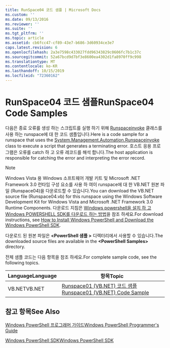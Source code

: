 ```yaml
---
title: RunSpace04 코드 샘플 | Microsoft Docs
ms.custom: ''
ms.date: 09/13/2016
ms.reviewer: ''
ms.suite: ''
ms.tgt_pltfrm: ''
ms.topic: article
ms.assetid: cb6fcc47-cf89-43e7-b686-3d60934ce3e7
caps.latest.revision: 6
ms.openlocfilehash: 2a3e7598c433027fdd96343829c0606fc7b1c37c
ms.sourcegitcommit: 52a67bcd9d7bf3e8600ea4302d1fa8970ff9c998
ms.translationtype: MT
ms.contentlocale: ko-KR
ms.lasthandoff: 10/15/2019
ms.locfileid: "72360162"
---
```

# <a name="runspace04-code-samples"></a><span data-ttu-id="1c5a3-102">RunSpace04 코드 샘플</span><span class="sxs-lookup"><span data-stu-id="1c5a3-102">RunSpace04 Code Samples</span></span>

<span data-ttu-id="1c5a3-103">다음은 종료 오류를 생성 하는 스크립트를 실행 하기 위해 [Runspaceinvoke](/dotnet/api/System.Management.Automation.RunspaceInvoke) 클래스를 사용 하는 runspace에 대 한 코드 샘플입니다.</span><span class="sxs-lookup"><span data-stu-id="1c5a3-103">Here is a code sample for a runspace that uses the [System.Management.Automation.Runspaceinvoke](/dotnet/api/System.Management.Automation.RunspaceInvoke) class to execute a script that generates a terminating error.</span></span> <span data-ttu-id="1c5a3-104">호스트 응용 프로그램은 오류를 catch 하 고 오류 레코드를 해석 합니다.</span><span class="sxs-lookup"><span data-stu-id="1c5a3-104">The host application is responsible for catching the error and interpreting the error record.</span></span>

> [!NOTE]
> <span data-ttu-id="1c5a3-105">Windows Vista 용 Windows 소프트웨어 개발 키트 및 Microsoft .NET Framework 3.0 런타임 구성 요소를 사용 하 여이 runspace에 대 한 VB.NET 원본 파일 (Runspace04)을 다운로드할 수 있습니다.</span><span class="sxs-lookup"><span data-stu-id="1c5a3-105">You can download the VB.NET source file (Runspace04.vb) for this runspace using the Windows Software Development Kit for Windows Vista and Microsoft .NET Framework 3.0 Runtime Components.</span></span> <span data-ttu-id="1c5a3-106">다운로드 지침은 [Windows powershell을 설치 하 고 Windows POWERSHELL SDK를 다운로드 하는 방법](/powershell/developer/installing-the-windows-powershell-sdk)을 참조 하세요.</span><span class="sxs-lookup"><span data-stu-id="1c5a3-106">For download instructions, see [How to Install Windows PowerShell and Download the Windows PowerShell SDK](/powershell/developer/installing-the-windows-powershell-sdk).</span></span>
>
> <span data-ttu-id="1c5a3-107">다운로드 된 원본 파일은 **\<PowerShell 샘플 >** 디렉터리에서 사용할 수 있습니다.</span><span class="sxs-lookup"><span data-stu-id="1c5a3-107">The downloaded source files are available in the **\<PowerShell Samples>** directory.</span></span>

<span data-ttu-id="1c5a3-108">전체 샘플 코드는 다음 항목을 참조 하세요.</span><span class="sxs-lookup"><span data-stu-id="1c5a3-108">For complete sample code, see the following topics.</span></span>

|<span data-ttu-id="1c5a3-109">Language</span><span class="sxs-lookup"><span data-stu-id="1c5a3-109">Language</span></span>|<span data-ttu-id="1c5a3-110">항목</span><span class="sxs-lookup"><span data-stu-id="1c5a3-110">Topic</span></span>|
|--------------|-----------|
|<span data-ttu-id="1c5a3-111">VB.NET</span><span class="sxs-lookup"><span data-stu-id="1c5a3-111">VB.NET</span></span>|[<span data-ttu-id="1c5a3-112">Runspace01 (VB.NET) 코드 샘플</span><span class="sxs-lookup"><span data-stu-id="1c5a3-112">Runspace01 (VB.NET) Code Sample</span></span>](./runspace01-vb-net-code-sample.md)|

## <a name="see-also"></a><span data-ttu-id="1c5a3-113">참고 항목</span><span class="sxs-lookup"><span data-stu-id="1c5a3-113">See Also</span></span>

[<span data-ttu-id="1c5a3-114">Windows PowerShell 프로그래머 가이드</span><span class="sxs-lookup"><span data-stu-id="1c5a3-114">Windows PowerShell Programmer's Guide</span></span>](./windows-powershell-programmer-s-guide.md)

[<span data-ttu-id="1c5a3-115">Windows PowerShell SDK</span><span class="sxs-lookup"><span data-stu-id="1c5a3-115">Windows PowerShell SDK</span></span>](../windows-powershell-reference.md)